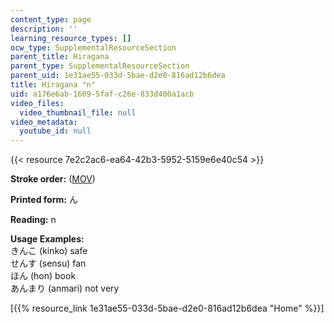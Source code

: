 ```yaml
---
content_type: page
description: ''
learning_resource_types: []
ocw_type: SupplementalResourceSection
parent_title: Hiragana
parent_type: SupplementalResourceSection
parent_uid: 1e31ae55-033d-5bae-d2e0-816ad12b6dea
title: Hiragana "n"
uid: a176e6ab-1609-5faf-c26e-833d400a1acb
video_files:
  video_thumbnail_file: null
video_metadata:
  youtube_id: null
---
```


{{< resource 7e2c2ac6-ea64-42b3-5952-5159e6e40c54 >}}

**Stroke order:** ([MOV](http://www.archive.org/download/MITRES21F.01S10_HIRAGANA_CHARACTERS/0483.mov))

**Printed form:** ん

**Reading:** n

**Usage Examples:**  
きんこ (kinko) safe  
せんす (sensu) fan  
ほん (hon) book  
あんまり (anmari) not very

  
\[{{% resource_link 1e31ae55-033d-5bae-d2e0-816ad12b6dea "Home" %}}\]